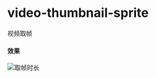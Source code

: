 # video-thumbnail-sprite

视频取帧

#### 效果
![取帧时长](https://st0.dancf.com/static/02/202012310336-4d9e.png)